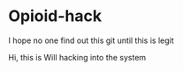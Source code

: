 # Opioid-hack

I hope no one find out this git until this is legit

Hi, this is Will hacking into the system